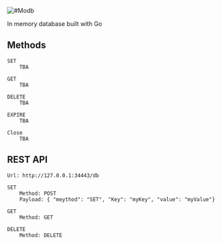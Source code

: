 
![#Modb](https://user-images.githubusercontent.com/1941100/67701630-31647580-f9a8-11e9-9617-22f0c9053fde.png?style=centerme)

In memory database built with Go

## Methods
    SET
        TBA
        
    GET
        TBA
        
    DELETE
        TBA
        
    EXPIRE
        TBA
        
    Close
        TBA

## REST API 
    Url: http://127.0.0.1:34443/db
    
    SET
        Method: POST
        Payload: { "meythod": "SET", "Key": "myKey", "value": "myValue"}
        
    GET
        Method: GET
        
    DELETE
        Method: DELETE        